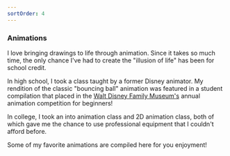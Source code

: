 ```yaml
---
sortOrder: 4
---
```


### Animations

I love bringing drawings to life through animation. Since it takes so much time, the only chance I've had to create the "illusion of life" has been for school credit.

In high school, I took a class taught by a former Disney animator. My rendition of the classic "bouncing ball" animation was featured in a student compilation that placed in the [Walt Disney Family Museum's](https://www.waltdisney.org/) annual animation competition for beginners!

In college, I took an into animation class and 2D animation class, both of which gave me the chance to use professional equipment that I couldn't afford before.

Some of my favorite animations are compiled here for you enjoyment!

<image-row>
  <nuxt-img src='/animations/walk-cycle.gif'></nuxt-img>
  <nuxt-img src='/animations/zoetrope.gif'></nuxt-img>
  <nuxt-img src='/animations/circle-boogie.gif'></nuxt-img>
</image-row>

<image-row>
  <nuxt-img src='/animations/six-ft-apart.gif'></nuxt-img>
  <nuxt-img src='/animations/jack-in-the-box.gif'></nuxt-img>
</image-row>

<image-row>
  <nuxt-img src='/animations/fire-paper.gif'></nuxt-img>
  <nuxt-img src='/animations/explosion.gif'></nuxt-img>
  <nuxt-img src='/animations/fire.gif'></nuxt-img>
</image-row>

<image-row>
  <nuxt-img src='/animations/bunny.gif'></nuxt-img>
  <nuxt-img src='/animations/monty-python.gif'></nuxt-img>
  <nuxt-img src='/animations/wave.gif'></nuxt-img>
</image-row>